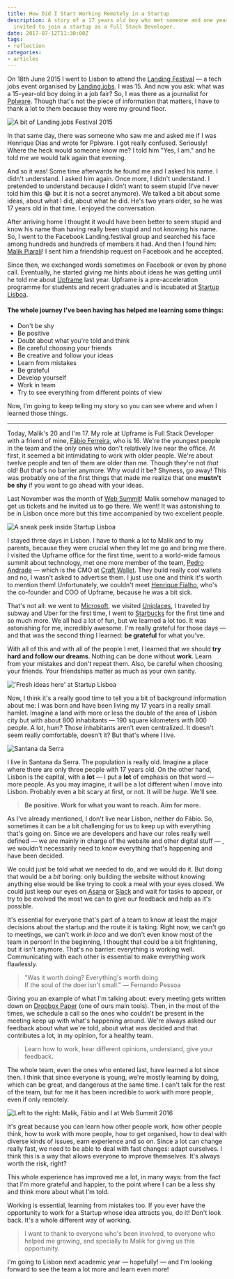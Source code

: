 ```yaml
---
title: How Did I Start Working Remotely in a Startup
description: A story of a 17 years old boy who met someone and one year later was
  invited to join a startup as a Full Stack Developer.
date: 2017-07-12T11:30:00Z
tags:
- reflection
categories:
- articles
---
```


On 18th June 2015 I went to Lisbon to attend the [Landing
Festival](https://festival.landing.jobs/) — a tech jobs event organised by
[Landing.jobs](https://landing.jobs/). I was 15. And now you ask: what was a
15-year-old boy doing in a job fair? So, I was there as a journalist for
[Pplware](http://pplware.sapo.pt/). Though that's not the piece of information
that matters, I have to thank a lot to them because they were my ground floor.

<!--more-->

![A bit of Landing.jobs Festival 2015](cdn:/2017-07-landing-fest-thumb)

In that same day, there was someone who saw me and asked me if I was Henrique
Dias and wrote for Pplware. I got really confused. Seriously! Where the heck
would someone know me? I told him "Yes, I am." and he told me we would talk
again that evening.

And so it was! Some time afterwards he found me and I asked his name. I didn't
understand. I asked him again. Once more, I didn't understand. I pretended to
understand because I didn't want to seem stupid (I've never told him this 😂 but
it is not a secret anymore). We talked a bit about some ideas, about what I did,
about what he did. He's two years older, so he was 17 years old in that time. I
enjoyed the conversation.

After arriving home I thought it would have been better to seem stupid and know
his name than having really been stupid and not knowing his name. So, I went to
the Facebook Landing.festival group and searched his face among hundreds and
hundreds of members it had. And then I found him: [Malik
Piarali](https://www.linkedin.com/in/malikpiara/)! I sent him a friendship
request on Facebook and he accepted.

Since then, we exchanged words sometimes on Facebook or even by phone call.
Eventually, he started giving me hints about ideas he was getting until he told
me about [Upframe](https://upframe.co/) last year. Upframe is a
pre-acceleration programme for students and recent graduates and is incubated at
[Startup Lisboa](http://www.startuplisboa.com/).

#### The whole journey I've been having has helped me **learning some things**:

* Don't be shy
* Be positive
* Doubt about what you're told and think
* Be careful choosing your friends
* Be creative and follow your ideas
* Learn from mistakes
* Be grateful
* Develop yourself
* Work in team
* Try to see everything from different points of view

Now, I'm going to keep telling my story so you can see where and when I learned
those things.

*****

Today, Malik's 20 and I'm 17. My role at Upframe is Full Stack Developer with a
friend of mine, [Fábio Ferreira](https://www.linkedin.com/in/fabiocferreira/),
who is 16. We're the youngest people in the team and the only ones who don't
relatively live near the office. At first, it seemed a bit intimidating to work
with older people. We're about twelve people and ten of them are older than me.
Though they're not *that* old! But that's no barrier anymore. Why would it be?
Shyness, go away! This was probably one of the first things that made me realize
that one **mustn't be shy** if you want to go ahead with your ideas.

Last November was the month of [Web Summit](https://websummit.com/)! Malik
somehow managed to get us tickets and he invited us to go there. We went! It was
astonishing to be in Lisbon once more but this time accompanied by two excellent
people.

![A sneak peek inside Startup Lisboa](cdn:/2017-07-startup-lx)

I stayed three days in Lisbon. I have to thank a lot to Malik and to my parents,
because they were crucial when they let me go and bring me there. I visited the
Upframe office for the first time, went to a world-wide famous summit about
technology, met one more member of the team, [Pedro
Andrade](https://medium.com/u/534dde713f55) — which is the CMO at [Craft
Wallet](https://craft-wallet.com/). They build really cool wallets and no, I
wasn't asked to advertise them. I just use one and think it's worth to mention
them! Unfortunately, we couldn't meet [Henrique
Fialho](https://medium.com/u/1e66c112f4ce), who's the co-founder and COO of
Upframe, because he was a bit sick.

That's not all: we went to [Microsoft](https://www.microsoft.com/pt-pt/), we
visited [Uniplaces](https://www.uniplaces.com/), I traveled by subway and Uber
for the first time, I went to [Starbucks](http://www.starbucks.pt/) for the
first time and so much more. We all had a lot of fun, but we learned a lot too.
It was astonishing for me, incredibly awesome. I'm really grateful for those
days — and that was the second thing I learned: **be grateful** for what you've.

With all of this and with all of the people I met, I learned that we should
**try hard and follow our dreams**. Nothing can be done without **work**. Learn
from your mistakes and don't repeat them. Also, be careful when choosing your
friends. Your friendships matter as much as your own sanity.

!['Fresh ideas here' at Startup Lisboa](cdn:/2017-07-fresh-ideas)

Now, I think it's a really good time to tell you a bit of background information
about me: I was born and have been living my 17 years in a really small hamlet.
Imagine a land with more or less the double of the area of Lisbon city but with
about 800 inhabitants — 190 square kilometers with 800 people. A lot, hum? Those
inhabitants aren't even centralized. It doesn't seem really comfortable, doesn't
it? But that's where I live.

![Santana da Serra](cdn:/2017-07-santana-da-serra?class=full)

I live in Santana da Serra. The population is really old. Imagine a place where
there are only three people with 17 years old. On the other hand, Lisbon is the
capital, with a **lot** — I put a **lot** of emphasis on that word — more
people. As you may imagine, it will be a lot different when I move into Lisbon.
Probably even a bit scary at first, or not. It will be *huge*. We'll see.

> **Be positive. Work for what you want to reach. Aim for more.**

As I've already mentioned, I don't live near Lisbon, neither do Fábio. So,
sometimes it can be a bit challenging for us to keep up with everything that's
going on. Since we are developers and have our roles really well defined — we
are mainly in charge of the website and other digital stuff — , we wouldn't
necessarily need to know everything that's happening and have been decided.

We could just be told what we needed to do, and we would do it. But doing that
would be a *bit* boring: only building the website without knowing anything else
would be like trying to cook a meal with your eyes closed. We could just keep
our eyes on [Asana](https://asana.com/) or [Slack](https://slack.com/) and wait
for tasks to appear, or try to be evolved the most we can to give our feedback
and help as it's possible.

It's essential for everyone that's part of a team to know at least the major
decisions about the startup and the route it is taking. Right now, we can't go
to meetings, we can't work *in loco* and we don't even know most of the team in
person! In the beginning, I thought that could be a bit frightening, but it
isn't anymore. That's no barrier: everything is working well. Communicating with
each other is essential to make everything work flawlessly.

> "Was it worth doing? Everything's worth doing<br> If the soul of the doer isn't
> small." — Fernando Pessoa

Giving you an example of what I'm talking about: every meeting gets written down
on [Dropbox Paper](https://www.dropbox.com/paper) (one of ours main tools).
Then, in the most of the times, we schedule a call so the ones who couldn't be
present in the meeting keep up with what's happening around. We're always asked
our feedback about what we're told, about what was decided and that contributes
a lot, in my opinion, for a healthy team.

> Learn how to work, hear different opinions, understand, give your feedback.

The whole team, even the ones who entered last, have learned a lot since then. I
think that since everyone is young, we're mostly learning by doing, which can be
great, and dangerous at the same time. I can't talk for the rest of the team,
but for me it has been incredible to work with more people, even if only
remotely.

![Left to the right: Malik, Fábio and I at Web Summit 2016](cdn:/2017-07-web-summit-2016)

It's great because you can learn how other people work, how other people think,
how to work with more people, how to get organised, how to deal with diverse
kinds of issues, earn experience and so on. Since a lot can change really fast,
we need to be able to deal with fast changes: adapt ourselves. I think this is a
way that allows everyone to improve themselves. It's always worth the risk,
right?

This whole experience has improved me a lot, in many ways: from the fact that
I'm more grateful and happier, to the point where I can be a less shy and think
more about what I'm told.

Working is essential, learning from mistakes too. If you ever have the
opportunity to work for a Startup whose idea attracts you, do it! Don't look
back. It's a whole different way of working.

> I want to thank to everyone who's been involved, to everyone who helped me
> growing, and specially to Malik for giving us this opportunity.

I'm going to Lisbon next academic year — hopefully! — and I'm looking forward to
see the team a lot more and learn even more!
